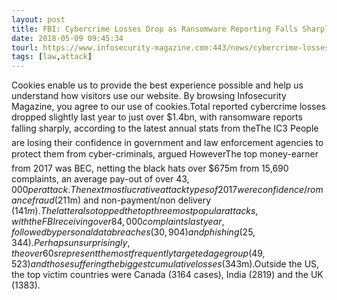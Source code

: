 ```yaml
---
layout: post
title: FBI: Cybercrime Losses Drop as Ransomware Reporting Falls Sharply
date: 2018-05-09 09:45:34
tourl: https://www.infosecurity-magazine.com:443/news/cybercrime-losses-drop-ransomware/
tags: [law,attack]
---
```

Cookies enable us to provide the best experience possible and help us understand how visitors use our website. By browsing Infosecurity Magazine, you agree to our use of cookies.Total reported cybercrime losses dropped slightly last year to just over $1.4bn, with ransomware reports falling sharply, according to the latest annual stats from theThe IC3 People are losing their confidence in government and law enforcement agencies to protect them from cyber-criminals, argued HoweverThe top money-earner from 2017 was BEC, netting the black hats over $675m from 15,690 complaints, an average pay-out of over $43,000 per attack.The next most lucrative attack types of 2017 were confidence/romance fraud ($211m) and non-payment/non delivery ($141m).The latter also topped the top three most popular attacks, with the FBI receiving over 84,000 complaints last year, followed by personal data breaches (30,904) and phishing (25,344).Perhaps unsurprisingly, the over 60s represent the most frequently targeted age group (49,523) and those suffering the biggest cumulative losses ($343m).Outside the US, the top victim countries were Canada (3164 cases), India (2819) and the UK (1383).